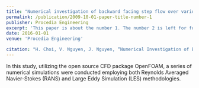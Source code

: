 ```yaml
---
title: "Numerical investigation of backward facing step flow over various step angles"
permalink: /publication/2009-10-01-paper-title-number-1
publisher: Procedia Engineering
excerpt: 'This paper is about the number 1. The number 2 is left for future work.'
date: 2016-01-01
venue: 'Procedia Engineering'

citation: "H. Choi, V. Nguyen, J. Nguyen, “Numerical Investigation of Backward Facing Step Flow over Various Step Angles,” Procedia engineering, vol. 154, pp. 420–425, 2016, doi: 10.1016/j.proeng.2016.07.508."
---
```


In this study, utilizing the open source CFD package OpenFOAM, a series of numerical simulations were conducted employing both Reynolds Averaged Navier-Stokes (RANS) and Large Eddy Simulation (LES) methodologies.
